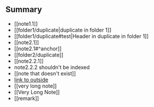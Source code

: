 

## Summary

- [[note1.1]]
- [[folder1/duplicate|duplicate in folder 1]]
- [[folder1/duplicate#test|Header in duplicate in folder 1]]
- [[note2.1]]
- [[note2.1#^anchor]]
- [[folder2/duplicate]]
- [[note2.2.1]]
- note2.2.2 shouldn't be indexed
- [[note that doesn't exist]]
- [link to outside](https://google.com/)
- [[very long note]]
- [[Very Long Note]]
- [[remark]]
